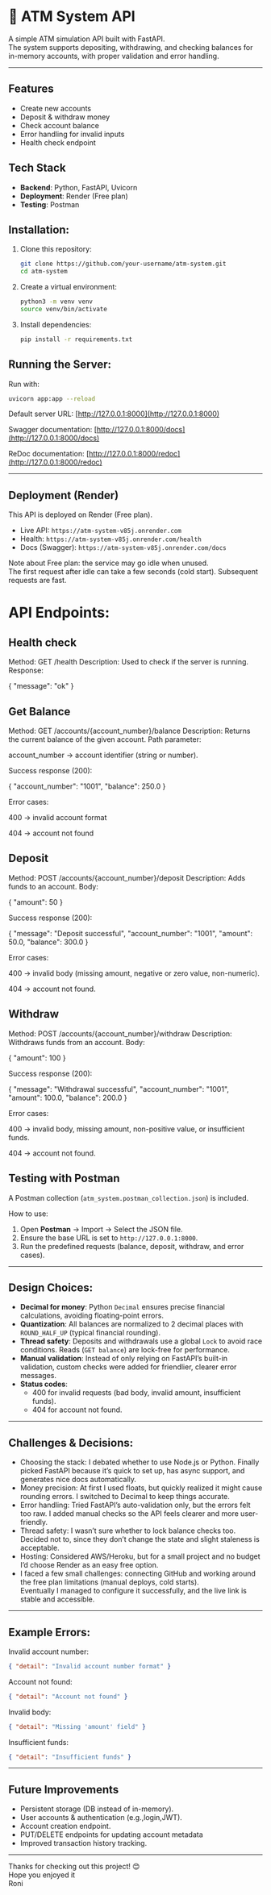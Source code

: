 # 🏦 ATM System API

A simple ATM simulation API built with FastAPI.  
The system supports depositing, withdrawing, and checking balances for in-memory accounts, with proper validation and error handling.  

---
## Features
- Create new accounts
- Deposit & withdraw money
- Check account balance
- Error handling for invalid inputs
- Health check endpoint

## Tech Stack
- **Backend**: Python, FastAPI, Uvicorn
- **Deployment**: Render (Free plan)
- **Testing**: Postman

## Installation:

1. Clone this repository:
   ```bash
   git clone https://github.com/your-username/atm-system.git
   cd atm-system
    ````

2. Create a virtual environment:

   ```bash
   python3 -m venv venv
   source venv/bin/activate
   ```

3. Install dependencies:

   ```bash
   pip install -r requirements.txt
   ```

## Running the Server:

Run with:

```bash
uvicorn app:app --reload
```

Default server URL:
 [http://127.0.0.1:8000](http://127.0.0.1:8000)

Swagger documentation:
 [http://127.0.0.1:8000/docs](http://127.0.0.1:8000/docs)

ReDoc documentation:
 [http://127.0.0.1:8000/redoc](http://127.0.0.1:8000/redoc)

---

## Deployment (Render)

This API is deployed on Render (Free plan).

- Live API: `https://atm-system-v85j.onrender.com`
- Health: `https://atm-system-v85j.onrender.com/health`
- Docs (Swagger): `https://atm-system-v85j.onrender.com/docs`

Note about Free plan: the service may go idle when unused.  
The first request after idle can take a few seconds (cold start). Subsequent requests are fast.


 # API Endpoints:
 ## Health check

Method: GET /health
Description: Used to check if the server is running.
Response:

{ "message": "ok" }

 ## Get Balance

Method: GET /accounts/{account_number}/balance
Description: Returns the current balance of the given account.
Path parameter:

account_number → account identifier (string or number).

Success response (200):

{
  "account_number": "1001",
  "balance": 250.0
}

Error cases:

400 → invalid account format

404 → account not found

 ## Deposit

Method: POST /accounts/{account_number}/deposit
Description: Adds funds to an account.
Body:

{ "amount": 50 }


Success response (200):

{
  "message": "Deposit successful",
  "account_number": "1001",
  "amount": 50.0,
  "balance": 300.0
}

Error cases:

400 → invalid body (missing amount, negative or zero value, non-numeric).

404 → account not found.

## Withdraw

Method: POST /accounts/{account_number}/withdraw
Description: Withdraws funds from an account.
Body:

{ "amount": 100 }


Success response (200):

{
  "message": "Withdrawal successful",
  "account_number": "1001",
  "amount": 100.0,
  "balance": 200.0
}

Error cases:

400 → invalid body, missing amount, non-positive value, or insufficient funds.

404 → account not found.

## Testing with Postman

A Postman collection (`atm_system.postman_collection.json`) is included.

How to use:

1. Open **Postman** → Import → Select the JSON file.
2. Ensure the base URL is set to `http://127.0.0.1:8000`.
3. Run the predefined requests (balance, deposit, withdraw, and error cases).

---

## Design Choices:

* **Decimal for money**: Python `Decimal` ensures precise financial calculations, avoiding floating-point errors.
* **Quantization**: All balances are normalized to 2 decimal places with `ROUND_HALF_UP` (typical financial rounding).
* **Thread safety**: Deposits and withdrawals use a global `Lock` to avoid race conditions. Reads (`GET balance`) are lock-free for performance.
* **Manual validation**: Instead of only relying on FastAPI’s built-in validation, custom checks were added for friendlier, clearer error messages.
* **Status codes**:
  * 400 for invalid requests (bad body, invalid amount, insufficient funds).
  * 404 for account not found.

---

## Challenges & Decisions:

- Choosing the stack: I debated whether to use Node.js or Python. Finally picked FastAPI because it’s quick to set up, has async support, and generates nice docs automatically.
- Money precision: At first I used floats, but quickly realized it might cause rounding errors. I switched to Decimal to keep things accurate.
- Error handling: Tried FastAPI’s auto-validation only, but the errors felt too raw. I added manual checks so the API feels clearer and more user-friendly.
- Thread safety: I wasn’t sure whether to lock balance checks too. Decided not to, since they don’t change the state and slight staleness is acceptable.
- Hosting: Considered AWS/Heroku, but for a small project and no budget I’d choose Render as an easy free option.
- I faced a few small challenges: connecting GitHub and working around the free plan limitations (manual deploys, cold starts).  
  Eventually I managed to configure it successfully, and the live link is stable and accessible.


---

## Example Errors:

Invalid account number:

```json
{ "detail": "Invalid account number format" }
```

Account not found:

```json
{ "detail": "Account not found" }
```

Invalid body:

```json
{ "detail": "Missing 'amount' field" }
```

Insufficient funds:

```json
{ "detail": "Insufficient funds" }
```

---

## Future Improvements

* Persistent storage (DB instead of in-memory).
* User accounts & authentication (e.g.,login,JWT).
* Account creation endpoint.
* PUT/DELETE endpoints for updating account metadata
* Improved transaction history tracking.

---
Thanks for checking out this project! 😊  
Hope you enjoyed it  
Roni
